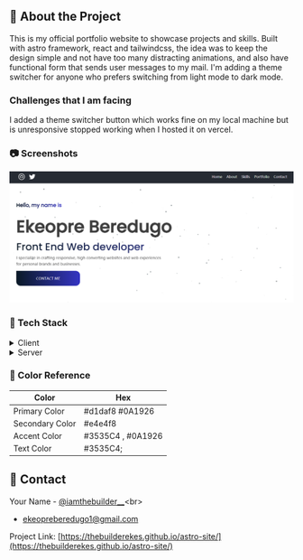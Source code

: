 

<!-- About the Project -->
## :star2: About the Project
 This is my official portfolio website to showcase projects and skills. Built with astro framework, react and tailwindcss, the idea was to keep the design simple and not have too many distracting animations, and also have  functional form that sends user messages to my mail. I'm adding a theme switcher for anyone who prefers switching from light mode to dark mode.


<!--Challenges that I faced-->
### Challenges that I am facing

I added a theme switcher button which works fine on my local machine but is unresponsive stopped working when I hosted it on vercel. 


<!-- Screenshots -->
### :camera: Screenshots

<div align="center"> 
  <img src="/public/assets/img/my-portfolio.png" alt="screenshot" />
</div>


<!-- TechStack -->
### :space_invader: Tech Stack

<details>
  <summary>Client</summary>
  <ul>
    <li>Astro</li>
    <li>SCSS</li>
     <li>CSS</li>
     <li>TailwindCSS</li>
     <li>React</li>
     
  </ul>
</details>

<details>
  <summary>Server</summary>
  <ul>
    <li><a href="https://www.vercel.app">Vercel</a></li>
  </ul>
</details>

<!-- Color Reference -->
### :art: Color Reference

| Color             | Hex                                                                |
| ----------------- | ------------------------------------------------------------------ |
| Primary Color | #d1daf8 #0A1926 |
| Secondary Color | #e4e4f8 |
| Accent Color | #3535C4 , #0A1926  |
| Text Color | #3535C4;|


<!-- Contact -->
## :handshake: Contact

Your Name - [@iamthebuilder__](https://twitter.com/iamthebuilder__)<br>
 - ekeopreberedugo1@gmail.com

Project Link: [https://thebuilderekes.github.io/astro-site/](https://thebuilderekes.github.io/astro-site/)














































